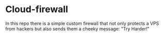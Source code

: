 # Cloud-firewall
In this repo there is a simple custom firewall that not only protects a VPS from hackers but also sends them a cheeky message: "Try Harder!"